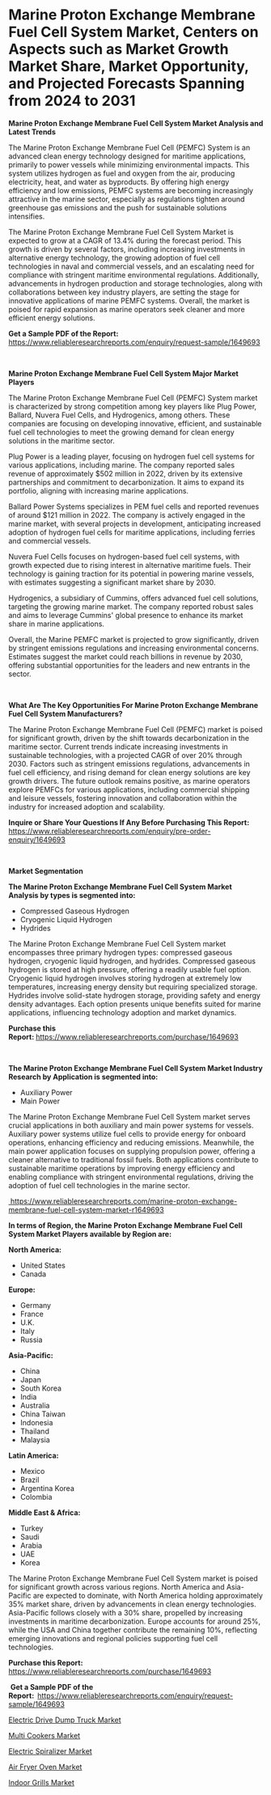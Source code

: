<p><h1>Marine Proton Exchange Membrane Fuel Cell System Market, Centers on Aspects such as Market Growth Market Share, Market Opportunity, and Projected Forecasts Spanning from 2024 to 2031</h1></p><p><strong>Marine Proton Exchange Membrane Fuel Cell System Market Analysis and Latest Trends</strong></p>
<p><p>The Marine Proton Exchange Membrane Fuel Cell (PEMFC) System is an advanced clean energy technology designed for maritime applications, primarily to power vessels while minimizing environmental impacts. This system utilizes hydrogen as fuel and oxygen from the air, producing electricity, heat, and water as byproducts. By offering high energy efficiency and low emissions, PEMFC systems are becoming increasingly attractive in the marine sector, especially as regulations tighten around greenhouse gas emissions and the push for sustainable solutions intensifies.</p><p>The Marine Proton Exchange Membrane Fuel Cell System Market is expected to grow at a CAGR of 13.4% during the forecast period. This growth is driven by several factors, including increasing investments in alternative energy technology, the growing adoption of fuel cell technologies in naval and commercial vessels, and an escalating need for compliance with stringent maritime environmental regulations. Additionally, advancements in hydrogen production and storage technologies, along with collaborations between key industry players, are setting the stage for innovative applications of marine PEMFC systems. Overall, the market is poised for rapid expansion as marine operators seek cleaner and more efficient energy solutions.</p></p>
<p><strong>Get a Sample PDF of the Report:&nbsp;</strong> <a href="https://www.reliableresearchreports.com/enquiry/request-sample/1649693?utm_campaign=1730&utm_medium=2&utm_source=Github&utm_content=ia&utm_term=15102024&utm_id=marine-proton-exchange-membrane-fuel-cell-system">https://www.reliableresearchreports.com/enquiry/request-sample/1649693</a></p>
<p>&nbsp;</p>
<p><strong>Marine Proton Exchange Membrane Fuel Cell System Major Market Players</strong></p>
<p><p>The Marine Proton Exchange Membrane Fuel Cell (PEMFC) System market is characterized by strong competition among key players like Plug Power, Ballard, Nuvera Fuel Cells, and Hydrogenics, among others. These companies are focusing on developing innovative, efficient, and sustainable fuel cell technologies to meet the growing demand for clean energy solutions in the maritime sector.</p><p>Plug Power is a leading player, focusing on hydrogen fuel cell systems for various applications, including marine. The company reported sales revenue of approximately $502 million in 2022, driven by its extensive partnerships and commitment to decarbonization. It aims to expand its portfolio, aligning with increasing marine applications.</p><p>Ballard Power Systems specializes in PEM fuel cells and reported revenues of around $121 million in 2022. The company is actively engaged in the marine market, with several projects in development, anticipating increased adoption of hydrogen fuel cells for maritime applications, including ferries and commercial vessels.</p><p>Nuvera Fuel Cells focuses on hydrogen-based fuel cell systems, with growth expected due to rising interest in alternative maritime fuels. Their technology is gaining traction for its potential in powering marine vessels, with estimates suggesting a significant market share by 2030.</p><p>Hydrogenics, a subsidiary of Cummins, offers advanced fuel cell solutions, targeting the growing marine market. The company reported robust sales and aims to leverage Cummins' global presence to enhance its market share in marine applications.</p><p>Overall, the Marine PEMFC market is projected to grow significantly, driven by stringent emissions regulations and increasing environmental concerns. Estimates suggest the market could reach billions in revenue by 2030, offering substantial opportunities for the leaders and new entrants in the sector.</p></p>
<p>&nbsp;</p>
<p><strong>What Are The Key Opportunities For Marine Proton Exchange Membrane Fuel Cell System Manufacturers?</strong></p>
<p><p>The Marine Proton Exchange Membrane Fuel Cell (PEMFC) market is poised for significant growth, driven by the shift towards decarbonization in the maritime sector. Current trends indicate increasing investments in sustainable technologies, with a projected CAGR of over 20% through 2030. Factors such as stringent emissions regulations, advancements in fuel cell efficiency, and rising demand for clean energy solutions are key growth drivers. The future outlook remains positive, as marine operators explore PEMFCs for various applications, including commercial shipping and leisure vessels, fostering innovation and collaboration within the industry for increased adoption and scalability.</p></p>
<p><strong>Inquire or Share Your Questions If Any Before Purchasing This Report:</strong> <a href="https://www.reliableresearchreports.com/enquiry/pre-order-enquiry/1649693?utm_campaign=1730&utm_medium=2&utm_source=Github&utm_content=ia&utm_term=15102024&utm_id=marine-proton-exchange-membrane-fuel-cell-system">https://www.reliableresearchreports.com/enquiry/pre-order-enquiry/1649693</a></p>
<p>&nbsp;</p>
<p><strong>Market Segmentation</strong></p>
<p><strong>The Marine Proton Exchange Membrane Fuel Cell System Market Analysis by types is segmented into:</strong></p>
<p><ul><li>Compressed Gaseous Hydrogen</li><li>Cryogenic Liquid Hydrogen</li><li>Hydrides</li></ul></p>
<p><p>The Marine Proton Exchange Membrane Fuel Cell System market encompasses three primary hydrogen types: compressed gaseous hydrogen, cryogenic liquid hydrogen, and hydrides. Compressed gaseous hydrogen is stored at high pressure, offering a readily usable fuel option. Cryogenic liquid hydrogen involves storing hydrogen at extremely low temperatures, increasing energy density but requiring specialized storage. Hydrides involve solid-state hydrogen storage, providing safety and energy density advantages. Each option presents unique benefits suited for marine applications, influencing technology adoption and market dynamics.</p></p>
<p><strong>Purchase this Report:&nbsp;</strong><a href="https://www.reliableresearchreports.com/purchase/1649693?utm_campaign=1730&utm_medium=2&utm_source=Github&utm_content=ia&utm_term=15102024&utm_id=marine-proton-exchange-membrane-fuel-cell-system">https://www.reliableresearchreports.com/purchase/1649693</a></p>
<p>&nbsp;</p>
<p><strong>The Marine Proton Exchange Membrane Fuel Cell System Market Industry Research by Application is segmented into:</strong></p>
<p><ul><li>Auxiliary Power</li><li>Main Power</li></ul></p>
<p><p>The Marine Proton Exchange Membrane Fuel Cell System market serves crucial applications in both auxiliary and main power systems for vessels. Auxiliary power systems utilize fuel cells to provide energy for onboard operations, enhancing efficiency and reducing emissions. Meanwhile, the main power application focuses on supplying propulsion power, offering a cleaner alternative to traditional fossil fuels. Both applications contribute to sustainable maritime operations by improving energy efficiency and enabling compliance with stringent environmental regulations, driving the adoption of fuel cell technologies in the marine sector.</p></p>
<p><a href="https://www.reliableresearchreports.com/marine-proton-exchange-membrane-fuel-cell-system-market-r1649693?utm_campaign=1730&utm_medium=2&utm_source=Github&utm_content=ia&utm_term=15102024&utm_id=marine-proton-exchange-membrane-fuel-cell-system">&nbsp;https://www.reliableresearchreports.com/marine-proton-exchange-membrane-fuel-cell-system-market-r1649693</a></p>
<p><strong>In terms of Region, the Marine Proton Exchange Membrane Fuel Cell System Market Players available by Region are:</strong></p>
<p>
    <p> <strong> North America: </strong>
        <ul>
            <li>United States</li>
            <li>Canada</li>
        </ul>
        </p> 
    <p> <strong> Europe: </strong>
        <ul>
            <li>Germany</li>
            <li>France</li>
            <li>U.K.</li>
            <li>Italy</li>
            <li>Russia</li>
        </ul>
        </p> 
    <p> <strong> Asia-Pacific: </strong>
        <ul>
            <li>China</li>
            <li>Japan</li>
            <li>South Korea</li>
            <li>India</li>
            <li>Australia</li>
            <li>China Taiwan</li>
            <li>Indonesia</li>
            <li>Thailand</li>
            <li>Malaysia</li>
        </ul>
        </p> 
    <p> <strong> Latin America: </strong>
        <ul>
            <li>Mexico</li>
            <li>Brazil</li>
            <li>Argentina Korea</li>
            <li>Colombia</li>
        </ul>
        </p> 
    <p> <strong> Middle East & Africa: </strong>
        <ul>
            <li>Turkey</li>
            <li>Saudi</li>
            <li>Arabia</li>
            <li>UAE</li>
            <li>Korea</li>
        </ul>
    </p>
    </p>
<p><p>The Marine Proton Exchange Membrane Fuel Cell System market is poised for significant growth across various regions. North America and Asia-Pacific are expected to dominate, with North America holding approximately 35% market share, driven by advancements in clean energy technologies. Asia-Pacific follows closely with a 30% share, propelled by increasing investments in maritime decarbonization. Europe accounts for around 25%, while the USA and China together contribute the remaining 10%, reflecting emerging innovations and regional policies supporting fuel cell technologies.</p></p>
<p><strong>Purchase this Report: </strong><a href="https://www.reliableresearchreports.com/purchase/1649693?utm_campaign=1730&utm_medium=2&utm_source=Github&utm_content=ia&utm_term=15102024&utm_id=marine-proton-exchange-membrane-fuel-cell-system">https://www.reliableresearchreports.com/purchase/1649693</a></p>
<p>&nbsp;<strong>Get a Sample PDF of the Report:&nbsp;&nbsp;</strong><a href="https://www.reliableresearchreports.com/enquiry/request-sample/1649693?utm_campaign=1730&utm_medium=2&utm_source=Github&utm_content=ia&utm_term=15102024&utm_id=marine-proton-exchange-membrane-fuel-cell-system">https://www.reliableresearchreports.com/enquiry/request-sample/1649693</a></p>
<p><strong></strong></p>
<p><p><a href="https://www.linkedin.com/pulse/electric-drive-dump-truck-market-segmentation-applications-rdlkf?utm_campaign=1730&utm_medium=2&utm_source=Github&utm_content=ia&utm_term=15102024&utm_id=marine-proton-exchange-membrane-fuel-cell-system">Electric Drive Dump Truck Market</a></p><p><a href="https://www.linkedin.com/pulse/multi-cookers-revenue-growth-report-2024-2031-mark-research-jn2xf?trk=public_post_embed_feed-article-content&utm_campaign=1730&utm_medium=2&utm_source=Github&utm_content=ia&utm_term=15102024&utm_id=marine-proton-exchange-membrane-fuel-cell-system">Multi Cookers Market</a></p><p><a href="https://www.linkedin.com/pulse/investment-opportunities-electric-spiralizer-sector-risk-iqlif?utm_campaign=1730&utm_medium=2&utm_source=Github&utm_content=ia&utm_term=15102024&utm_id=marine-proton-exchange-membrane-fuel-cell-system">Electric Spiralizer Market</a></p><p><a href="https://www.linkedin.com/pulse/air-fryer-oven-market-revolution-size-share-emerging-trends-ywn8f?utm_campaign=1730&utm_medium=2&utm_source=Github&utm_content=ia&utm_term=15102024&utm_id=marine-proton-exchange-membrane-fuel-cell-system">Air Fryer Oven Market</a></p><p><a href="https://www.linkedin.com/pulse/indoor-grills-market-indicators-size-regional-breakdown-9kthf?trk=public_post_embed_feed-article-content&utm_campaign=1730&utm_medium=2&utm_source=Github&utm_content=ia&utm_term=15102024&utm_id=marine-proton-exchange-membrane-fuel-cell-system">Indoor Grills Market</a></p></p>